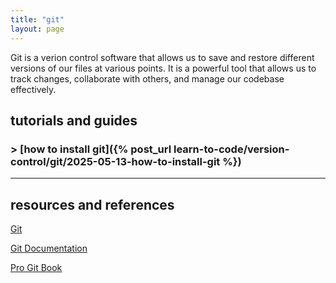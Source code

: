 ```yaml
---
title: "git"
layout: page
---
```


Git is a verion control software that allows us to save and restore different versions of our files at various points. It is a powerful tool that allows us to track changes, collaborate with others, and manage our codebase effectively.

## tutorials and guides

### > [how to install git]({% post_url learn-to-code/version-control/git/2025-05-13-how-to-install-git %})

----

## resources and references

[Git](https://git-scm.com/)

[Git Documentation](https://git-scm.com/doc)

[Pro Git Book](https://git-scm.com/book/en/v2)
